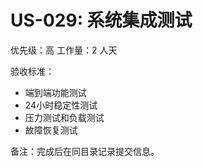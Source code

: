 # US-029: 系统集成测试

优先级：高
工作量：2 人天

验收标准：
- 端到端功能测试
- 24小时稳定性测试
- 压力测试和负载测试
- 故障恢复测试

备注：完成后在同目录记录提交信息。
